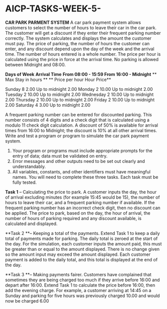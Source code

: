 # AICP-TASKS-WEEK-5-
  **CAR PARK PARMENT SYSTEM**
A car park payment system allows customers to select the number of hours to leave their car in the car park. The customer will get a discount if they enter their frequent parking number correctly. The system calculates and displays the amount the customer must pay. The price of parking, the number of hours the customer can enter, and any discount depend upon the day of the week and the arrival time. The number of hours entered is a whole number. The price per hour is calculated using the price in force at the arrival time. No parking is allowed between Midnight and 08:00. 


**Days of Week**                                                        **Arrival Time**
                                                         **From 08:00 - 15:59 From 16:00 - Midnight**
                                             ** Max Stay in hours  **                       ** Price per hour                Hour             Price**

Sunday                                           8                                           2.00                  Up to midnight       2.00
Monday                                           2                                           10.00                 Up to midnight       2.00
Tuesday                                          2                                           10.00                 Up to midnight       2.00
Wednesday                                        2                                           10.00                 Up to midnight       2.00
Thursday                                         2                                           10.00                 Up to midnight       2.00
Friday                                           2                                           10.00                 Up to midnight       2.00
Saturday                                         4                                           3.00                  Up to midnight       2.00

A frequent parking number can be entered for discounted parking. This number consists of 4 digits and a check digit that is calculated using a modulo 11 check digit calculation. A discount of 50% is available for arrival times from 16:00 to Midnight; the discount is 10% at all other arrival times.
Write and test a program or program to simulate the car park payment system.
1) Your program or programs must include appropriate prompts for the entry of data; data must be validated on entry.
2) Error messages and other outputs need to be set out clearly and understandably.
3) All variables, constants, and other identifiers must have meaningful names.
You will need to complete these three tasks. Each task must be fully tested.

**Task 1** – Calculating the price to park.
A customer inputs the day, the hour of arrival excluding minutes (for example 15:45 would be 15), the number of hours to leave their car, and a frequent parking number if available. If the frequent parking number has an incorrect check digit, then no discount can be applied. The price to park, based on the day, the hour of arrival, the number of hours of parking required and any discount available, is calculated and displayed.

**Task 2 **– Keeping a total of the payments. 
Extend Task 1 to keep a daily total of payments made for parking. The daily total is zeroed at the start of the day. For the simulation, each customer inputs the amount paid, this must be greater than or equal to the amount displayed. There is no change given so the amount input may exceed the amount displayed. Each customer payment is added to the daily total, and this total is displayed at the end of the day.

**Task 3 **– Making payments fairer.
Customers have complained that sometimes they are being charged too much if they arrive before 16:00 and depart after 16:00. Extend Task 1 to calculate the price before 16:00, then add the evening charge. For example, a customer arriving at 14:45 on a Sunday and parking for five hours was previously charged 10.00 and would now be charged 6.00
